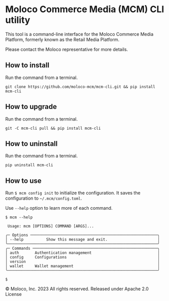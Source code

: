 # Moloco Commerce Media (MCM) CLI utility

This tool is a command-line interface for the Moloco Commerce Media Platform, formerly known as the Retail Media Platform.

Please contact the Moloco representative for more details.

## How to install

Run the command from a terminal.
```
git clone https://github.com/moloco-mcm/mcm-cli.git && pip install mcm-cli
```

## How to upgrade

Run the command from a terminal.
```
git -C mcm-cli pull && pip install mcm-cli
```

## How to uninstall

Run the command from a terminal.
```
pip uninstall mcm-cli
```

## How to use
Run `$ mcm config init` to initialize the configuration. It saves the configuration to `~/.mcm/config.toml`.

Use `--help` option to learn more of each command.

```
$ mcm --help

 Usage: mcm [OPTIONS] COMMAND [ARGS]...

╭─ Options ────────────────────────────────────────────────────────╮
│ --help          Show this message and exit.                      │
╰──────────────────────────────────────────────────────────────────╯
╭─ Commands ───────────────────────────────────────────────────────╮
│ auth       Authentication management                             │
│ config     Configurations                                        │
│ version                                                          │
│ wallet     Wallet management                                     │
╰──────────────────────────────────────────────────────────────────╯

$
```

© Moloco, Inc. 2023 All rights reserved. Released under Apache 2.0 License
